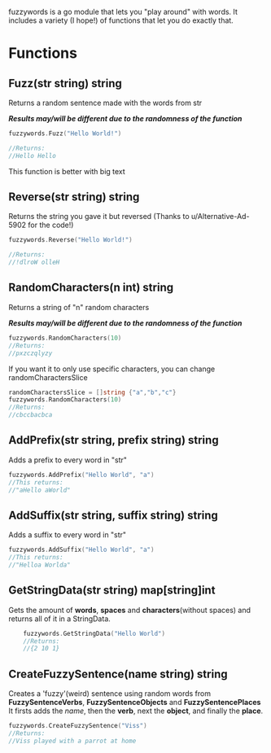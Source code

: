 fuzzywords is a go module that lets you "play around" with words. It includes a variety (I hope!) of functions that let you do exactly that. 

# Functions

## Fuzz(str string) string
Returns a random sentence made with the words from str

**_Results may/will be different due to the randomness of the function_**

```go
fuzzywords.Fuzz("Hello World!")

//Returns:
//Hello Hello
```

This function is better with big text

## Reverse(str string) string
Returns the string you gave it but reversed
(Thanks to u/Alternative-Ad-5902 for the code!)

```go
fuzzywords.Reverse("Hello World!")

//Returns:
//!dlroW olleH
```

## RandomCharacters(n int) string
Returns a string of "n" random characters

**_Results may/will be different due to the randomness of the function_**
```go
fuzzywords.RandomCharacters(10)
//Returns:
//pxzczqlyzy
```

If you want it to only use specific characters, you can change randomCharactersSlice
```go
randomCharactersSlice = []string {"a","b","c"}
fuzzywords.RandomCharacters(10)
//Returns:
//cbccbacbca
```

## AddPrefix(str string, prefix string) string
Adds a prefix to every word in "str"

```go
fuzzywords.AddPrefix("Hello World", "a")
//This returns:
//"aHello aWorld"
```

## AddSuffix(str string, suffix string) string
Adds a suffix to every word in "str"

```go
fuzzywords.AddSuffix("Hello World", "a")
//This returns:
//"Helloa Worlda"
```

## GetStringData(str string) map[string]int
Gets the amount of **words**, **spaces** and **characters**(without spaces) and returns all of it in a StringData.

```go
    fuzzywords.GetStringData("Hello World")
    //Returns:
    //{2 10 1}
```

## CreateFuzzySentence(name string) string
Creates a 'fuzzy'(weird) sentence using random words from **FuzzySentenceVerbs**, **FuzzySentenceObjects** and **FuzzySentencePlaces**
It firsts adds the _name_, then the **verb**, next the **object**, and finally the **place**.

```go
fuzzywords.CreateFuzzySentence("Viss")
//Returns:
//Viss played with a parrot at home
```
